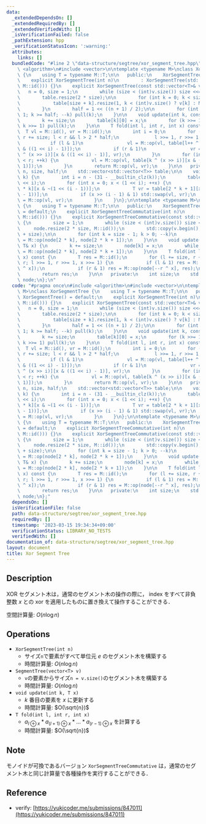 ```yaml
---
data:
  _extendedDependsOn: []
  _extendedRequiredBy: []
  _extendedVerifiedWith: []
  _isVerificationFailed: false
  _pathExtension: hpp
  _verificationStatusIcon: ':warning:'
  attributes:
    links: []
  bundledCode: "#line 2 \"data-structure/segtree/xor_segment_tree.hpp\"\n#include\
    \ <algorithm>\n#include <vector>\n\ntemplate <typename M>\nclass XorSegmentTree\
    \ {\n    using T = typename M::T;\n\n   public:\n    XorSegmentTree() = default;\n\
    \    explicit XorSegmentTree(int n)\n        : XorSegmentTree(std::vector<T>(n,\
    \ M::id())) {}\n    explicit XorSegmentTree(const std::vector<T>& v) {\n     \
    \   n = 0, size = 1;\n        while (size < (int)v.size()) size <<= 1, ++n;\n\
    \        table.resize(2 * size);\n\n        for (int k = 0; k < size; ++k) {\n\
    \            table[size + k].resize(1, k < (int)v.size() ? v[k] : M::id());\n\
    \        }\n        half = 1 << ((n + 1) / 2);\n\n        for (int k = size -\
    \ 1; k >= half; --k) pull(k);\n    }\n\n    void update(int k, const T& x) {\n\
    \        k += size;\n        table[k][0] = x;\n        for (k >>= 1; k >= half;\
    \ k >>= 1) pull(k);\n    }\n\n    T fold(int l, int r, int x) const {\n      \
    \  T vl = M::id(), vr = M::id();\n        int i = 0;\n        for (l += size,\
    \ r += size; l < r && l > 2 * half;\n             l >>= 1, r >>= 1, ++i) {\n \
    \           if (l & 1)\n                vl = M::op(vl, table[l++ ^ (x >> i)][x\
    \ & ((1 << i) - 1)]);\n            if (r & 1)\n                vr = M::op(table[--r\
    \ ^ (x >> i)][x & ((1 << i) - 1)], vr);\n        }\n        for (int k = l; k\
    \ < r; ++k) {\n            vl = M::op(vl, table[k ^ (x >> i)][x & ((1 << i) -\
    \ 1)]);\n        }\n        return M::op(vl, vr);\n    }\n\n   private:\n    int\
    \ n, size, half;\n    std::vector<std::vector<T>> table;\n\n    void pull(int\
    \ k) {\n        int i = n - (31 - __builtin_clz(k));\n        table[k].resize(1\
    \ << i);\n        for (int x = 0; x < (1 << i); ++x) {\n            T vl = table[2\
    \ * k][x & ~(1 << (i - 1))];\n            T vr = table[2 * k + 1][x & ~(1 << (i\
    \ - 1))];\n            if (x >> (i - 1) & 1) std::swap(vl, vr);\n            table[k][x]\
    \ = M::op(vl, vr);\n        }\n    }\n};\n\ntemplate <typename M>\nclass XorSegmentTreeCommutative\
    \ {\n    using T = typename M::T;\n\n   public:\n    XorSegmentTreeCommutative()\
    \ = default;\n    explicit XorSegmentTreeCommutative(int n)\n        : XorSegmentTreeCommutative(std::vector<T>(n,\
    \ M::id())) {}\n    explicit XorSegmentTreeCommutative(const std::vector<T>& v)\
    \ {\n        size = 1;\n        while (size < (int)v.size()) size <<= 1;\n   \
    \     node.resize(2 * size, M::id());\n        std::copy(v.begin(), v.end(), node.begin()\
    \ + size);\n\n        for (int k = size - 1; k > 0; --k)\n            node[k]\
    \ = M::op(node[2 * k], node[2 * k + 1]);\n    }\n\n    void update(int k, const\
    \ T& x) {\n        k += size;\n        node[k] = x;\n        while (k >>= 1) node[k]\
    \ = M::op(node[2 * k], node[2 * k + 1]);\n    }\n\n    T fold(int l, int r, int\
    \ x) const {\n        T res = M::id();\n        for (l += size, r += size; l <\
    \ r; l >>= 1, r >>= 1, x >>= 1) {\n            if (l & 1) res = M::op(res, node[l++\
    \ ^ x]);\n            if (r & 1) res = M::op(node[--r ^ x], res);\n        }\n\
    \        return res;\n    }\n\n   private:\n    int size;\n    std::vector<T>\
    \ node;\n};\n"
  code: "#pragma once\n#include <algorithm>\n#include <vector>\n\ntemplate <typename\
    \ M>\nclass XorSegmentTree {\n    using T = typename M::T;\n\n   public:\n   \
    \ XorSegmentTree() = default;\n    explicit XorSegmentTree(int n)\n        : XorSegmentTree(std::vector<T>(n,\
    \ M::id())) {}\n    explicit XorSegmentTree(const std::vector<T>& v) {\n     \
    \   n = 0, size = 1;\n        while (size < (int)v.size()) size <<= 1, ++n;\n\
    \        table.resize(2 * size);\n\n        for (int k = 0; k < size; ++k) {\n\
    \            table[size + k].resize(1, k < (int)v.size() ? v[k] : M::id());\n\
    \        }\n        half = 1 << ((n + 1) / 2);\n\n        for (int k = size -\
    \ 1; k >= half; --k) pull(k);\n    }\n\n    void update(int k, const T& x) {\n\
    \        k += size;\n        table[k][0] = x;\n        for (k >>= 1; k >= half;\
    \ k >>= 1) pull(k);\n    }\n\n    T fold(int l, int r, int x) const {\n      \
    \  T vl = M::id(), vr = M::id();\n        int i = 0;\n        for (l += size,\
    \ r += size; l < r && l > 2 * half;\n             l >>= 1, r >>= 1, ++i) {\n \
    \           if (l & 1)\n                vl = M::op(vl, table[l++ ^ (x >> i)][x\
    \ & ((1 << i) - 1)]);\n            if (r & 1)\n                vr = M::op(table[--r\
    \ ^ (x >> i)][x & ((1 << i) - 1)], vr);\n        }\n        for (int k = l; k\
    \ < r; ++k) {\n            vl = M::op(vl, table[k ^ (x >> i)][x & ((1 << i) -\
    \ 1)]);\n        }\n        return M::op(vl, vr);\n    }\n\n   private:\n    int\
    \ n, size, half;\n    std::vector<std::vector<T>> table;\n\n    void pull(int\
    \ k) {\n        int i = n - (31 - __builtin_clz(k));\n        table[k].resize(1\
    \ << i);\n        for (int x = 0; x < (1 << i); ++x) {\n            T vl = table[2\
    \ * k][x & ~(1 << (i - 1))];\n            T vr = table[2 * k + 1][x & ~(1 << (i\
    \ - 1))];\n            if (x >> (i - 1) & 1) std::swap(vl, vr);\n            table[k][x]\
    \ = M::op(vl, vr);\n        }\n    }\n};\n\ntemplate <typename M>\nclass XorSegmentTreeCommutative\
    \ {\n    using T = typename M::T;\n\n   public:\n    XorSegmentTreeCommutative()\
    \ = default;\n    explicit XorSegmentTreeCommutative(int n)\n        : XorSegmentTreeCommutative(std::vector<T>(n,\
    \ M::id())) {}\n    explicit XorSegmentTreeCommutative(const std::vector<T>& v)\
    \ {\n        size = 1;\n        while (size < (int)v.size()) size <<= 1;\n   \
    \     node.resize(2 * size, M::id());\n        std::copy(v.begin(), v.end(), node.begin()\
    \ + size);\n\n        for (int k = size - 1; k > 0; --k)\n            node[k]\
    \ = M::op(node[2 * k], node[2 * k + 1]);\n    }\n\n    void update(int k, const\
    \ T& x) {\n        k += size;\n        node[k] = x;\n        while (k >>= 1) node[k]\
    \ = M::op(node[2 * k], node[2 * k + 1]);\n    }\n\n    T fold(int l, int r, int\
    \ x) const {\n        T res = M::id();\n        for (l += size, r += size; l <\
    \ r; l >>= 1, r >>= 1, x >>= 1) {\n            if (l & 1) res = M::op(res, node[l++\
    \ ^ x]);\n            if (r & 1) res = M::op(node[--r ^ x], res);\n        }\n\
    \        return res;\n    }\n\n   private:\n    int size;\n    std::vector<T>\
    \ node;\n};"
  dependsOn: []
  isVerificationFile: false
  path: data-structure/segtree/xor_segment_tree.hpp
  requiredBy: []
  timestamp: '2023-03-15 19:34:34+09:00'
  verificationStatus: LIBRARY_NO_TESTS
  verifiedWith: []
documentation_of: data-structure/segtree/xor_segment_tree.hpp
layout: document
title: Xor Segment Tree
---
```


## Description

XOR セグメント木は，通常のセグメント木の操作の際に， index をすべて非負整数 $x$ との xor を適用したものに置き換えて操作することができる．

空間計算量: $O(n \log n)$

## Operations

- `XorSegmentTree(int n)`
    - サイズ`n`で要素がすべて単位元 $e$ のセグメント木を構築する
    - 時間計算量: $O(n\log n)$
- `SegmentTree(vector<T> v)`
    - `v`の要素からサイズ`n = v.size()`のセグメント木を構築する
    - 時間計算量: $O(n\log n)$
- `void update(int k, T x)`
    - $k$ 番目の要素を $x$ に更新する
    - 時間計算量: $O(\sqrt{n})$
- `T fold(int l, int r, int x)`
    - $a_{l\oplus x} * a_{(l+1)\oplus x} * \dots * a_{(r-1) \oplus x}$ を計算する
    - 時間計算量: $O(\sqrt{n})$

## Note

モノイドが可換であるバージョン `XorSegmentTreeCommutative` は，通常のセグメント木と同じ計算量で各種操作を実行することができる．

## Reference

- verify: [https://yukicoder.me/submissions/847011](https://yukicoder.me/submissions/847011)
